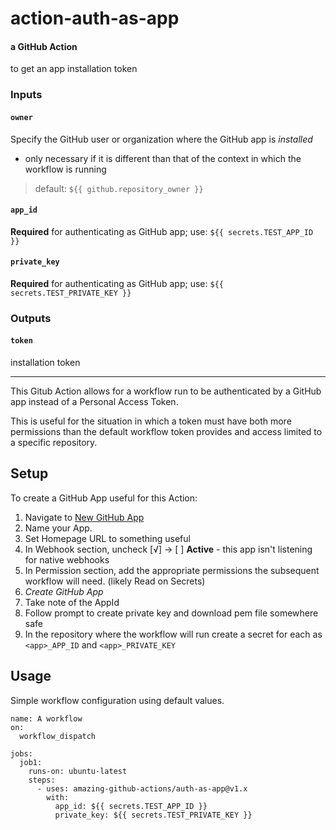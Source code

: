 # action-auth-as-app

#### a GitHub Action

to get an app installation token

### Inputs

#### `owner`

Specify the GitHub user or organization where the GitHub app is _installed_

- only necessary if it is different than that of the context in which the workflow is running

> default: `${{ github.repository_owner }}`

#### `app_id`

**Required** for authenticating as GitHub app; use: `${{ secrets.TEST_APP_ID }}`

#### `private_key`

**Required** for authenticating as GitHub app; use: `${{ secrets.TEST_PRIVATE_KEY }}`

### Outputs

#### `token`

installation token

---

This Gitub Action allows for a workflow run to be authenticated by a GitHub app instead of a Personal Access Token.

This is useful for the situation in which a token must have both more permissions than the default workflow token provides and access limited to a specific repository.

## Setup

To create a GitHub App useful for this Action:

1. Navigate to [New GitHub App](https://github.com/settings/apps/new)
1. Name your App.
1. Set Homepage URL to something useful
1. In Webhook section, uncheck [√] -> [ ] **Active** - this app isn't listening for native webhooks
1. In Permission section, add the appropriate permissions the subsequent workflow will need. (likely Read on Secrets)
1. _Create GitHub App_
1. Take note of the AppId
1. Follow prompt to create private key and download pem file somewhere safe
1. In the repository where the workflow will run create a secret for each as `<app>_APP_ID` and `<app>_PRIVATE_KEY`

## Usage

Simple workflow configuration using default values.

```
name: A workflow
on:
  workflow_dispatch

jobs:
  job1:
    runs-on: ubuntu-latest
    steps:
      - uses: amazing-github-actions/auth-as-app@v1.x
        with:
          app_id: ${{ secrets.TEST_APP_ID }}
          private_key: ${{ secrets.TEST_PRIVATE_KEY }}

```
